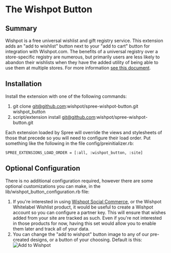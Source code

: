 The Wishpot Button
======

Summary
-------

Wishpot is a free universal wishlist and gift registry service. This extension adds an "add to wishlist" button next to your "add to cart" button for integration with Wishpot.com.  The benefits of a universal registry over a store-specific registry are numerous, but primarily users are less likely to abandon their wishlists when they have the added utility of being able to use them at multiple stores. For more information [see this document](http://bit.ly/addtowishpotbutton).

Installation
-------
Install the extension with one of the following commands:
1. git clone git@github.com:wishpot/spree-wishpot-button.git wishpot_button
2. script/extension install git@github.com:wishpot/spree-wishpot-button.git

Each extension loaded by Spree will override the views and stylesheets of those that precede so you will need to configure their load order. Put something like the following in the file config/preinitializer.rb:

    SPREE_EXTENSIONS_LOAD_ORDER = [:all, :wishpot_button, :site]


Optional Configuration
--------

There is no additional configuration required, however there are some optional customizations you can make, in the lib/wishpot_button_configuration.rb file:

1. If you're interested in using [Wishpot Social Commerce](http://www.wishpot.com/social-commerce), or the Wishpot Whitelabel Wishlist product, it would be useful to create a Wishpot account so you can configure a partner key.  This will ensure that wishes added from your site are tracked as such.  Even if you're not interested in those products for now, having this set would allow you to enable them later and track all of your data.
2. You can change the "add to wishpot" button image to any of our pre-created designs, or a button of your choosing. Default is this: ![Add to Wishpot](http://www.wishpot.com/img/buttons/addtowishpot139px26px.png)


